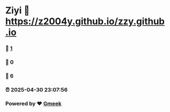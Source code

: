 # Ziyi :link: https://z2004y.github.io/zzy.github.io 
### :page_facing_up: [1](https://z2004y.github.io/zzy.github.io/tag.html) 
### :speech_balloon: 0 
### :hibiscus: 6 
### :alarm_clock: 2025-04-30 23:07:56 
### Powered by :heart: [Gmeek](https://github.com/Meekdai/Gmeek)
